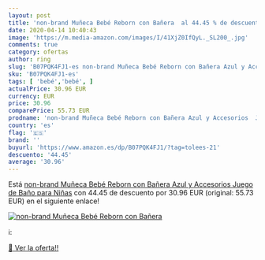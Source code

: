 ```yaml
---
layout: post
title: 'non-brand Muñeca Bebé Reborn con Bañera  al 44.45 % de descuento'
date: 2020-04-14 10:40:43
image: 'https://m.media-amazon.com/images/I/41XjZ0IfQyL._SL200_.jpg'
comments: true
category: ofertas
author: ring
slug: 'B07PQK4FJ1-es non-brand Muñeca Bebé Reborn con Bañera Azul y Accesorios...'
sku: 'B07PQK4FJ1-es'
tags: [ 'bebé','bebé', ]
actualPrice: 30.96 EUR
currency: EUR
price: 30.96
comparePrice: 55.73 EUR
prodname: 'non-brand Muñeca Bebé Reborn con Bañera Azul y Accesorios  Juego de Baño para Niñas'
country: 'es'
flag: '🇪🇸'
brand: ''
buyurl: 'https://www.amazon.es/dp/B07PQK4FJ1/?tag=tolees-21'
descuento: '44.45'
average: '30.96'
---
```


Está [non-brand Muñeca Bebé Reborn con Bañera Azul y Accesorios  Juego de Baño para Niñas](https://www.amazon.es/dp/B07PQK4FJ1/?tag=tolees-21) con 44.45 de descuento por 30.96 EUR (original: 55.73 EUR) en el siguiente enlace!

[![non-brand Muñeca Bebé Reborn con Bañera ](https://m.media-amazon.com/images/I/41XjZ0IfQyL._SL200_.jpg)](https://www.amazon.es/dp/B07PQK4FJ1/?tag=tolees-21)

ℹ️:


[🛒 Ver la oferta!!](https://www.amazon.es/dp/B07PQK4FJ1/?tag=tolees-21)
